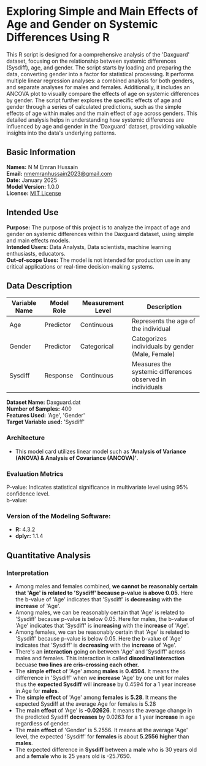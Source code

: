 # Exploring Simple and Main Effects of Age and Gender on Systemic Differences Using R  

This R script is designed for a comprehensive analysis of the 'Daxguard' dataset, focusing on the relationship between systemic differences (Sysdiff), age, and gender. The script starts by loading and preparing the data, converting gender into a factor for statistical processing. It performs multiple linear regression analyses: a combined analysis for both genders, and separate analyses for males and females. Additionally, it includes an ANCOVA plot to visually compare the effects of age on systemic differences by gender. The script further explores the specific effects of age and gender through a series of calculated predictions, such as the simple effects of age within males and the main effect of age across genders. This detailed analysis helps in understanding how systemic differences are influenced by age and gender in the 'Daxguard' dataset, providing valuable insights into the data's underlying patterns.  

## Basic Information
**Names:** N M Emran Hussain  
**Email:** nmemranhussain2023@gmail.com  
**Date:** January 2025  
**Model Version:** 1.0.0  
**License:** [MIT License](LICENSE)

## Intended Use
**Purpose:** The purpose of this project is to analyze the impact of age and gender on systemic differences within the Daxguard dataset, using simple and main effects models.  
**Intended Users:** Data Analysts, Data scientists, machine learning enthusiasts, educators.  
**Out-of-scope Uses:** The model is not intended for production use in any critical applications or real-time decision-making systems.

## Data Description

| **Variable Name**       | **Model Role** | **Measurement Level**  | **Description**                                            |
|-------------------------|----------------|------------------------|------------------------------------------------------------|
| Age	                    | Predictor	     | Continuous	            | Represents the age of the individual                       |
| Gender	                | Predictor	     | Categorical	          | Categorizes individuals by gender (Male, Female)           |
| Sysdiff	                | Response	     | Continuous	            | Measures the systemic differences observed in individuals  |

**Dataset Name:** Daxguard.dat  
**Number of Samples:** 400    
**Features Used:** 'Age', 'Gender'   
**Target Variable used:** 'Sysdiff'  

### Architecture  
- This model card utilizes linear model such as **'Analysis of Variance (ANOVA) & Analysis of Covariance (ANCOVA)'**.

### Evaluation Metrics  
P-value: Indicates statistical significance in multivariate level using 95% confidence level.  
b-value: 
### Version of the Modeling Software:  
- **R:** 4.3.2  
- **dplyr:** 1.1.4  

## Quantitative Analysis  

### Interpretation 
- Among males and females combined, **we cannot be reasonably certain that 'Age' is related to 'Sysdiff' because p-value is above 0.05.** Here the b-value of 'Age' indicates that 'Sysdiff' is **decreasing** with the **increase** of 'Age'.
- Among males, we can be reasonably certain that 'Age' is related to 'Sysdiff' because p-value is below 0.05. Here for males, the b-value of 'Age' indicates that 'Sysdiff' is **increasing** with the **increase** of 'Age'.
- Among females, we can be reasonably certain that 'Age' is related to 'Sysdiff' because p-value is below 0.05. Here the b-value of 'Age' indicates that 'Sysdiff' is **decreasing** with the **increase** of 'Age'.
- There's an **interaction** going on between 'Age' and 'Sysdiff' across males and females. This interaction is called **disordinal interaction** becuase **two lines are cris-crossing each other.** 
- The **simple effect** of 'Age' among **males** is **0.4594**. It means the differrence in 'Sysdiff' when we **increase** 'Age' by one unit for males thus the **expected Sysdiff** will **increase** by 0.4594 for a 1 year increase in Age for **males**.
- The **simple effect** of 'Age' among **females** is **5.28**. It means the expected Sysdiff at the average Age for females is 5.28
- The **main effect** of 'Age' is **-0.02626**. It means the average change in the predicted Sysdiff **decreases** by 0.0263 for a 1 year **increase** in age regardless of gender.
- The **main effect** of 'Gender' is 5.2556. It means at the average 'Age' level, the expected 'Sysdiff' for **females** is about **5.2556 higher** than **males**.
- The expected difference in **Sysdiff** between a **male** who is 30 years old and a **female** who is 25 years old is -25.7650.








